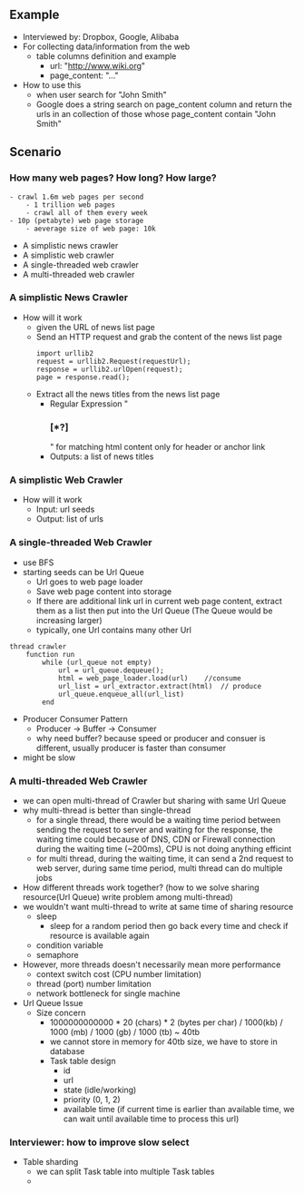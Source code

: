 ## Example
- Interviewed by: Dropbox, Google, Alibaba
- For collecting data/information from the web
	- table columns definition and example
		- url: "http://www.wiki.org"
		- page_content: "<!DOCTYPE html><html>...</html>"
- How to use this
	- when user search for "John Smith"
	- Google does a string search on page_content column and return the urls in an collection of those whose page_content contain "John Smith"

## Scenario
### How many web pages? How long? How large?
	- crawl 1.6m web pages per second
		- 1 trillion web pages
		- crawl all of them every week
	- 10p (petabyte) web page storage
		- aeverage size of web page: 10k
- A simplistic news crawler
- A simplistic web crawler
- A single-threaded web crawler
- A multi-threaded web crawler

### A simplistic News Crawler
- How will it work
	- given the URL of news list page
	- Send an HTTP request and grab the content of the news list page
		```
		import urllib2
		request = urllib2.Request(requestUrl);
		response = urllib2.urlOpen(request);
		page = response.read();
		```
	- Extract all the news titles from the news list page
		- Regular Expression "<h3> <a>[*?]</a></h3>" for matching html content only for header or anchor link
		- Outputs: a list of news titles 

### A simplistic Web Crawler
- How will it work
	- Input: url seeds
	- Output: list of urls

### A single-threaded Web Crawler
- use BFS
- starting seeds can be Url Queue
	- Url goes to web page loader
	- Save web page content into storage
	- If there are additional link url in current web page content, extract them as a list then put into the Url Queue (The Queue would be increasing larger)
	- typically, one Url contains many other Url
```
thread crawler
	function run
		while (url_queue not empty)
			url = url_queue.dequeue();
			html = web_page_loader.load(url)	//consume
			url_list = url_extractor.extract(html)	// produce
			url_queue.enqueue_all(url_list)
		end
```
- Producer Consumer Pattern
	- Producer -> Buffer -> Consumer
	- why need buffer? because speed or producer and consuer is different, usually producer is faster than consumer
- might be slow

### A multi-threaded Web Crawler
- we can open multi-thread of Crawler but sharing with same Url Queue
- why multi-thread is better than single-thread
	- for a single thread, there would be a waiting time period between sending the request to server and waiting for the response, the waiting time could because of DNS, CDN or Firewall connection during the waiting time (~200ms), CPU is not doing anything efficint
	- for multi thread, during the waiting time, it can send a 2nd request to web server, during same time period, multi thread can do multiple jobs
- How different threads work together? (how to we solve sharing resource(Url Queue) write problem among multi-thread)
- we wouldn't want multi-thread to write at same time of sharing resource
	- sleep
		- sleep for a random period then go back every time and check if resource is available again
	- condition variable
	- semaphore
- However, more threads doesn't necessarily mean more performance
	- context switch cost (CPU number limitation)
	- thread (port) number limitation
	- network bottleneck for single machine
- Url Queue Issue
	- Size concern
		- 1000000000000 * 20 (chars) * 2 (bytes per char)  / 1000(kb) / 1000 (mb) / 1000 (gb) / 1000 (tb) ~ 40tb
		- we cannot store in memory for 40tb size, we have to store in database
		- Task table design
			- id
			- url
			- state (idle/working)
			- priority (0, 1, 2)
			- available time (if current time is earlier than available time, we can wait until available time to process this url)

### Interviewer: how to improve slow select
- Table sharding
	- we can split Task table into multiple Task tables
	- 
<!--stackedit_data:
eyJoaXN0b3J5IjpbNDMwNTcwODc4LC0xMTg1Njc1MzYwLDE5Mj
c3NDY4NTIsMjI1ODI5NzY2LDg5MzY0Mjg4MywxMTY1ODgwOTU2
LDY0OTQ0NzM3MCw2NTMzMDEsMTQwMzU1ODcyNSwtMTY4NjQ4Mj
E1LC0xNTY1ODY2ODE4XX0=
-->